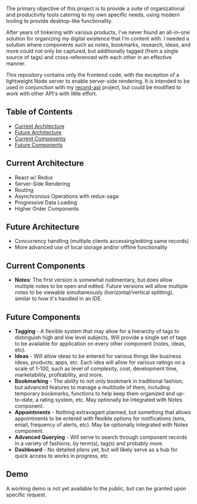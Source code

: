 The primary objective of this project is to provide a suite of organizational and productivity tools catering to my own specific needs, using modern tooling to provide desktop-like functionality.

After years of tinkering with various products, I've never found an all-in-one solution for organizing my digital existence that I'm content with. I needed a solution where components such as notes, bookmarks, research, ideas, and more could not only be captured, but additionally tagged (from a single source of tags) and cross-referenced with each other in an effective manner.

This repository contains only the frontend code, with the exception of a lightweight Node server to enable server-side rendering. It is intended to be used in conjunction with my [record-api](https://github.com/sciantarelli/record-api) project, but could be modified to work with other API's with little effort.


## Table of Contents

- [Current Architecture](#current-architecture)
- [Future Architecture](#future-architecture)
- [Current Components](#current-components)
- [Future Components](#future-components)


## Current Architecture

- React w/ Redux
- Server-Side Rendering
- Routing
- Asynchronous Operations with redux-saga 
- Progressive Data Loading
- Higher Order Components

## Future Architecture

- Concurrency handling (multiple clients accessing/editing same records)
- More advanced use of local storage and/or offline functionality

## Current Components

- **Notes**: The first version is somewhat rudimentary, but does allow multiple notes to be open and edited. Future versions will allow multiple notes to be viewable simultaneously (horizontal/vertical splitting), similar to how it's handled in an IDE. 

## Future Components

- **Tagging** - A flexible system that may allow for a hierarchy of tags to distinguish high and low level subjects. Will provide a single set of tags to be available for application on every other component (notes, ideas, etc).
- **Ideas** - Will allow ideas to be entered for various things like business ideas, products, apps, etc. Each idea will allow for various ratings on a scale of 1-100, such as level of complexity, cost, development time, marketability, profitability, and more.
- **Bookmarking** - The ability to not only bookmark in traditional fashion, but advanced features to manage a multitude of them, including temporary bookmarks, functions to help keep them organized and up-to-date, a rating system, etc. May optionally be integrated with Notes component.
- **Appointments** - Nothing extravagant planned, but something that allows appointments to be entered with flexible options for notifications (sms, email, frequency of alerts, etc). May be optionally integrated with Notes component.
- **Advanced Querying** - Will serve to search through component records in a variety of fashions, by term(s), tag(s) and probably more.
- **Dashboard** - No detailed plans yet, but will likely serve as a hub for quick access to works in progress, etc

## Demo

A working demo is not yet available to the public, but can be granted upon specific request.